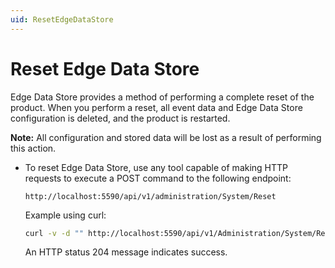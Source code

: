 ```yaml
---
uid: ResetEdgeDataStore
---
```


# Reset Edge Data Store

Edge Data Store provides a method of performing a complete reset of the product. When you perform a reset, all event data and Edge Data Store configuration is deleted, and the product is restarted.

**Note:** All configuration and stored data will be lost as a result of performing this action.

- To reset Edge Data Store, use any tool capable of making HTTP requests to execute a POST command to the following endpoint:

  ```http
  http://localhost:5590/api/v1/administration/System/Reset
  ```

  Example using curl:

  ```bash
  curl -v -d "" http://localhost:5590/api/v1/Administration/System/Reset
  ```

  An HTTP status 204 message indicates success.
